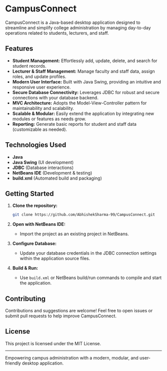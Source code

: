 # CampusConnect

CampusConnect is a Java-based desktop application designed to streamline and simplify college administration by managing day-to-day operations related to students, lecturers, and staff.

## Features

- **Student Management:** Effortlessly add, update, delete, and search for student records.
- **Lecturer & Staff Management:** Manage faculty and staff data, assign roles, and update profiles.
- **Modern User Interface:** Built with Java Swing, providing an intuitive and responsive user experience.
- **Secure Database Connectivity:** Leverages JDBC for robust and secure connections with your database backend.
- **MVC Architecture:** Adopts the Model-View-Controller pattern for maintainability and scalability.
- **Scalable & Modular:** Easily extend the application by integrating new modules or features as needs grow.
- **Reporting:** Generate basic reports for student and staff data (customizable as needed).

## Technologies Used

- **Java**
- **Java Swing** (UI development)
- **JDBC** (Database interactions)
- **NetBeans IDE** (Development & testing)
- **build.xml** (Automated build and packaging)

## Getting Started

1. **Clone the repository:**
   ```bash
   git clone https://github.com/AbhishekSharma-99/CampusConnect.git
   ```

2. **Open with NetBeans IDE:**
   - Import the project as an existing project in NetBeans.

3. **Configure Database:**
   - Update your database credentials in the JDBC connection settings within the application source files.

4. **Build & Run:**
   - Use `build.xml` or NetBeans build/run commands to compile and start the application.

## Contributing

Contributions and suggestions are welcome! Feel free to open issues or submit pull requests to help improve CampusConnect.

## License

This project is licensed under the MIT License.

---
Empowering campus administration with a modern, modular, and user-friendly desktop application.
